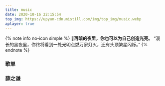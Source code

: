 ```yaml
---
title: music
date: 2020-10-16 22:15:54
top_img: https://upyun-cdn.mistill.com/img/top_img/music.webp
aplayer: true
---
```

{% note info no-icon simple %}
💎**再暗的夜里，你也可以为自己创造光亮。**
“漫长的黑夜里，你终将看到一处光明点燃万家灯火，还有头顶繁星闪烁。”
{% endnote %}

### 歌单
<div class="aplayer" 
data-id="7160489833" 
data-server="tencent" 
data-type="playlist" 
data-order="list" 
data-preload="none" 
data-autoplay="false"
data-mutex="true"></div>

### 薛之谦
<div class="aplayer" 
data-id="5781" 
data-server="netease" 
data-type="artist" 
data-order="list" 
data-preload="none" 
data-autoplay="false"
data-mutex="true"></div>
